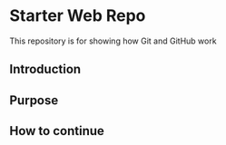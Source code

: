# Starter Web Repo

This repository is for showing how Git and GitHub work
## Introduction
## Purpose
## How to continue

